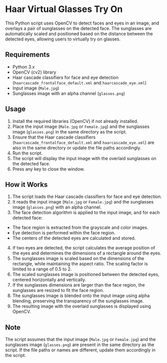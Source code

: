 # Haar Virtual Glasses Try On

This Python script uses OpenCV to detect faces and eyes in an image, and overlays a pair of sunglasses on the detected face. The sunglasses are automatically scaled and positioned based on the distance between the detected eyes, allowing users to virtually try on glasses.

## Requirements

- Python 3.x
- OpenCV (cv2) library
- Haar cascade classifiers for face and eye detection (`haarcascade_frontalface_default.xml` and `haarcascade_eye.xml`)
- Input image (`Male.jpg`)
- Sunglasses image with an alpha channel (`glasses.png`)

## Usage

1. Install the required libraries (OpenCV) if not already installed.
2. Place the input image (`Male.jpg` or `Female.jpg`) and the sunglasses image (`glasses.png`) in the same directory as the script.
3. Ensure that the Haar cascade classifiers (`haarcascade_frontalface_default.xml` and `haarcascade_eye.xml`) are also in the same directory or update the file paths accordingly.
4. Run the script.
5. The script will display the input image with the overlaid sunglasses on the detected face.
6. Press any key to close the window.

## How it Works

1. The script loads the Haar cascade classifiers for face and eye detection.
2. It reads the input image (`Male.jpg` or `Female.jpg`) and the sunglasses image (`glasses.png`) with an alpha channel.
3. The face detection algorithm is applied to the input image, and for each detected face:
  - The face region is extracted from the grayscale and color images.
  - Eye detection is performed within the face region.
  - The centers of the detected eyes are calculated and stored.
4. If two eyes are detected, the script calculates the average position of the eyes and determines the dimensions of a rectangle around the eyes.
5. The sunglasses image is scaled based on the dimensions of the rectangle, while maintaining the aspect ratio. The scaling factor is limited to a range of 0.5 to 2.
6. The scaled sunglasses image is positioned between the detected eyes, centered horizontally and vertically.
7. If the sunglasses dimensions are larger than the face region, the sunglasses are resized to fit the face region.
8. The sunglasses image is blended onto the input image using alpha blending, preserving the transparency of the sunglasses image.
9. The resulting image with the overlaid sunglasses is displayed using OpenCV.

## Note

The script assumes that the input image (`Male.jpg` or `Female.jpg`) and the sunglasses image (`glasses.png`) are present in the same directory as the script. If the file paths or names are different, update them accordingly in the script.
